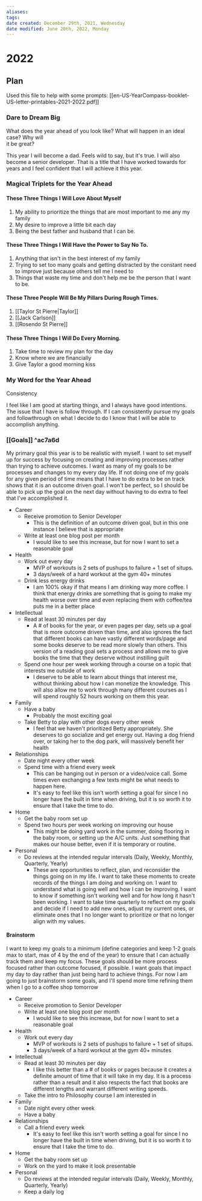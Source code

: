 ```yaml
---
aliases: 
tags: 
date created: December 29th, 2021, Wednesday
date modified: June 20th, 2022, Monday
---
```


# 2022

## Plan

Used this file to help with some prompts: [[en-US-YearCompass-booklet-US-letter-printables-2021-2022.pdf]]

### Dare to Dream Big

What does the year ahead of you look like? What will happen in an ideal case? Why will  
it be great?

This year I will become a dad. Feels wild to say, but it's true. I will also become a senior developer. That is a title that I have worked towards for years and I feel confident that I will achieve it this year.

### Magical Triplets for the Year Ahead

#### These Three Things I Will Love About Myself

1. My ability to prioritize the things that are most important to me any my family
2. My desire to improve a little bit each day
3. Being the best father and husband that I can be.

#### These Three Things I Will Have the Power to Say No To.

1. Anything that isn't in the best interest of my family
2. Trying to set too many goals and getting distracted by the constant need to improve just because others tell me I need to
3. Things that waste my time and don't help me be the person that I want to be.

#### These Three People Will Be My Pillars During Rough Times.

1. [[Taylor St Pierre|Taylor]]
2. [[Jack Carlson]]
3. [[Rosendo St Pierre]]

#### These Three Things I Will Do Every Morning.

1. Take time to review my plan for the day
2. Know where we are financially
3. Give Taylor a good morning kiss

### My Word for the Year Ahead

Consistency

I feel like I am good at starting things, and I always have good intentions. The issue that I have is follow through. If I can consistently pursue my goals and followthrough on what I decide to do I know that I will be able to accomplish anything.

### [[Goals]] ^ac7a6d

My primary goal this year is to be realistic with myself. I want to set myself up for success by focusing on creating and improving processes rather than trying to achieve outcomes. I want as many of my goals to be processes and changes to my every day life. If not doing one of my goals for any given period of time means that I have to do extra to be on track shows that it is an outcome driven goal. I won't be perfect, so I should be able to pick up the goal on the next day without having to do extra to feel that I've accomplished it.

- Career
	- Receive promotion to Senior Developer
		- This is the definition of an outcome driven goal, but in this one instance I believe that is appropriate
	- Write at least one blog post per month
		- I would like to see this increase, but for now I want to set a reasonable goal
- Health
	- Work out every day
		- MVP of workouts is 2 sets of pushups to failure + 1 set of situps.
		- 3 days/week of a hard workout at the gym 40+ minutes
	- Drink less energy drinks
		- I am 100% okay if that means I am drinking way more coffee. I think that energy drinks are something that is going to make my health worse over time and even replacing them with coffee/tea puts me in a better place
- Intellectual
	- Read at least 30 minutes per day
		- A # of books for the year, or even pages per day, sets up a goal that is more outcome driven than time, and also ignores the fact that different books can have vastly different words/page and some books deserve to be read more slowly than others. This version of a reading goal sets a process and allows me to give books the time that they deserve without instilling guilt
	- Spend one hour per week working through a course on a topic that interests me outside of work
		- I deserve to be able to learn about things that interest me, without thinking about how I can monetize the knowledge. This will also allow me to work through many different courses as I will spend roughly 52 hours working on them this year.
- Family
	- Have a baby
		- Probably the most exciting goal
	- Take Betty to play with other dogs every other week
		- I feel that we haven't prioritized Betty appropriately. She deserves to go socialize and get energy out. Having a dog friend over, or taking her to the dog park, will massively benefit her health
- Relationships
	- Date night every other week
	- Spend time with a friend every week
		- This can be hanging out in person or a video/voice call. Some times even exchanging a few texts might be what needs to happen here.
		- It's easy to feel like this isn't worth setting a goal for since I no longer have the built in time when driving, but it is so worth it to ensure that I take the time to do.
- Home
	- Get the baby room set up
	- Spend two hours per week working on improving our house
		- This might be doing yard work in the summer, doing flooring in the baby room, or setting up the A/C units. Just something that makes our house better, even if it is temporary or routine.
- Personal
	- Do reviews at the intended regular intervals (Daily, Weekly, Monthly, Quarterly, Yearly)
		- These are opportunities to reflect, plan, and reconsider the things going on in my life. I want to take these moments to create records of the things I am doing and working on. I want to understand what is going well and how I can be improving. I want to know if something isn't working well and for how long it hasn't been working. I want to take time quarterly to reflect on my goals and decide if I need to add new ones, adjust my current ones, or eliminate ones that I no longer want to prioritize or that no longer align with my values.

#### Brainstorm

I want to keep my goals to a minimum (define categories and keep 1-2 goals max to start, max of 4 by the end of the year) to ensure that I can actually track them and keep my focus. These goals should be more process focused rather than outcome focused, if possible. I want goals that impact my day to day rather than just being hard to achieve things. For now I am going to just brainstorm some goals, and I'll spend more time refining them when I go to a coffee shop tomorrow

- Career
	- Receive promotion to Senior Developer
	- Write at least one blog post per month
		- I would like to see this increase, but for now I want to set a reasonable goal
- Health
	- Work out every day
		- MVP of workouts is 2 sets of pushups to failure + 1 set of situps.
		- 3 days/week of a hard workout at the gym 40+ minutes
- Intellectual
	- Read at least 30 minutes per day
		- I like this better than a # of books or pages because it creates a definite amount of time that it will take in my day. It is a process rather than a result and it also respects the fact that books are different lengths and warrant different writing speeds.
	- Take the intro to Philosophy course I am interested in
- Family
	- Date night every other week
	- Have a baby
- Relationships
	- Call a friend every week
		- It's easy to feel like this isn't worth setting a goal for since I no longer have the built in time when driving, but it is so worth it to ensure that I take the time to do.
- Home
	- Get the baby room set up
	- Work on the yard to make it look presentable
- Personal
	- Do reviews at the intended regular intervals (Daily, Weekly, Monthly, Quarterly, Yearly)
	- Keep a daily log
